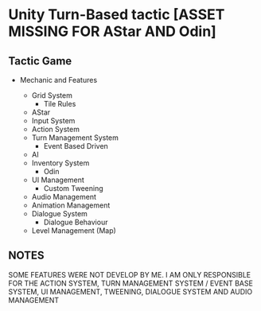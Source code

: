 # Unity Turn-Based tactic [ASSET MISSING FOR AStar AND Odin]

## Tactic Game

* Mechanic and Features

  * Grid System
    * Tile Rules
  * AStar
  * Input System
  * Action System
  * Turn Management System
    * Event Based Driven
  * AI
  * Inventory System
    * Odin
  * UI Management
    * Custom Tweening
  * Audio Management
  * Animation Management
  * Dialogue System
    * Dialogue Behaviour
  * Level Management (Map)

## NOTES

SOME FEATURES WERE NOT DEVELOP BY ME. I AM ONLY RESPONSIBLE FOR THE ACTION SYSTEM, TURN MANAGEMENT SYSTEM / EVENT BASE SYSTEM, UI MANAGEMENT, TWEENING, DIALOGUE SYSTEM AND AUDIO MANAGEMENT
